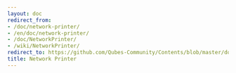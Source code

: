 ```yaml
---
layout: doc
redirect_from:
- /doc/network-printer/
- /en/doc/network-printer/
- /doc/NetworkPrinter/
- /wiki/NetworkPrinter/
redirect_to: https://github.com/Qubes-Community/Contents/blob/master/docs/configuration/network-printer.md
title: Network Printer
---
```

